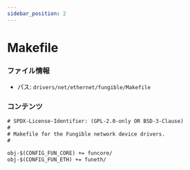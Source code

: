 ```yaml
---
sidebar_position: 2
---
```

# Makefile

### ファイル情報

- パス: `drivers/net/ethernet/fungible/Makefile`

### コンテンツ

```txt
# SPDX-License-Identifier: (GPL-2.0-only OR BSD-3-Clause)
#
# Makefile for the Fungible network device drivers.
#

obj-$(CONFIG_FUN_CORE) += funcore/
obj-$(CONFIG_FUN_ETH) += funeth/

```
